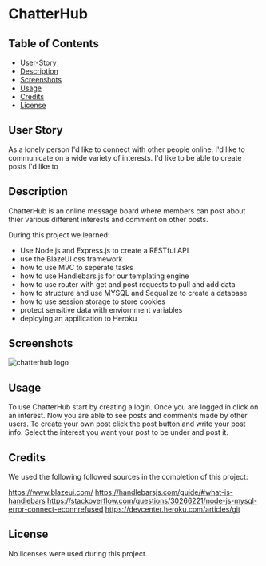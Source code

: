 # ChatterHub

## Table of Contents

- [User-Story](#user-story)
- [Description](#description)
- [Screenshots](#screenshots)
- [Usage](#usage)
- [Credits](#credits)
- [License](#license)

## User Story

As a lonely person I'd like to connect with other people online. 
I'd like to communicate on a wide variety of interests. 
I'd like to be able to create posts
I'd like to 

## Description

ChatterHub is an online message board where members can post about thier various different interests and comment on other posts. 

During this project we learned: 
- Use Node.js and Express.js to create a RESTful API
- use the BlazeUI css framework
- how to use MVC to seperate tasks 
- how to use Handlebars.js for our templating engine 
- how to use router with get and post requests to pull and add data
- how to structure and use MYSQL and Sequalize to create a database
- how to use session storage to store cookies
- protect sensitive data with enviornment variables
- deploying an appilication to Heroku

## Screenshots

![chatterhub logo](https://user-images.githubusercontent.com/114538098/216866840-3ba9f942-3c8f-4f8f-8839-259bf04474f6.png)




## Usage

To use ChatterHub start by creating a login. Once you are logged in click on an interest. Now you are able to see posts and comments made by other users. To create your own post click the post button and write your post info. Select the interest you want your post to be under and post it.

## Credits

We used the following followed sources in the completion of this project:

https://www.blazeui.com/
https://handlebarsjs.com/guide/#what-is-handlebars
https://stackoverflow.com/questions/30266221/node-js-mysql-error-connect-econnrefused
https://devcenter.heroku.com/articles/git

## License

No licenses were used during this project.



